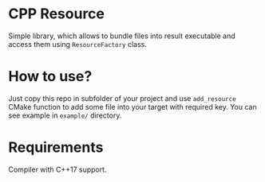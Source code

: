 # CPP Resource

Simple library, which allows to bundle files into result executable and access
them using `ResourceFactory` class.

# How to use?

Just copy this repo in subfolder of your project and use `add_resource` CMake
function to add some file into your target with required key. You can see example in `example/` directory.

# Requirements

Compiler with C++17 support.
